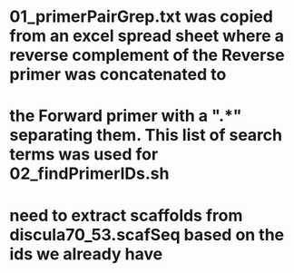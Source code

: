 # 01_primerPairGrep.txt was copied from an excel spread sheet where a reverse complement of the Reverse primer was concatenated to
# the Forward primer with a ".*" separating them. This list of search terms was used for 02_findPrimerIDs.sh
# need to extract scaffolds from discula70_53.scafSeq based on the ids we already have
